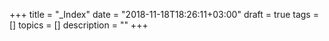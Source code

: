 +++
title = "_Index"
date = "2018-11-18T18:26:11+03:00"
draft = true
tags = []
topics = []
description = ""
+++
